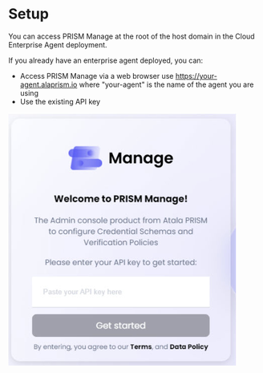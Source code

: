 # Setup

You can access PRISM Manage at the root of the host domain in the Cloud Enterprise Agent deployment.

If you already have an enterprise agent deployed, you can:
- Access PRISM Manage via a web browser use https://your-agent.alaprism.io where "your-agent" is the name of the agent you are using
- Use the existing API key

![image](../images/setup.jpg)
